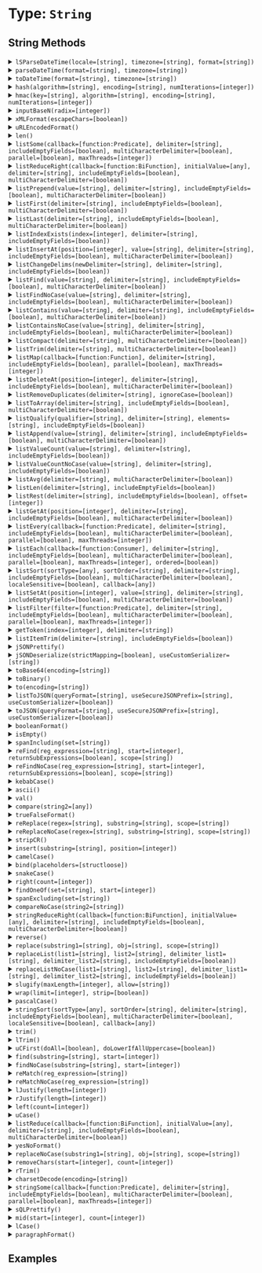 [comment]: # (Note: This documentation is generated dynamically in the build process.  To modify the contents, change the javadoc on the type class, itself)

# Type: `String`



## String Methods

<details>
<summary><code>lSParseDateTime(locale=[string], timezone=[string], format=[string])</code></summary>

Parses a locale-specific datetime string or object

Arguments:

| Argument | Type | Required | Default |
|----------|------|----------|---------|
| `locale` | `string` | `false` | `null` |
| `timezone` | `string` | `false` | `null` |
| `format` | `string` | `false` | `null` |

</details>
<details>
<summary><code>parseDateTime(format=[string], timezone=[string])</code></summary>

Parses a datetime string or object

Arguments:

| Argument | Type | Required | Default |
|----------|------|----------|---------|
| `format` | `string` | `false` | `null` |
| `timezone` | `string` | `false` | `null` |

</details>
<details>
<summary><code>toDateTime(format=[string], timezone=[string])</code></summary>

Parses a datetime string or object

Arguments:

| Argument | Type | Required | Default |
|----------|------|----------|---------|
| `format` | `string` | `false` | `null` |
| `timezone` | `string` | `false` | `null` |

</details>
<details>
<summary><code>hash(algorithm=[string], encoding=[string], numIterations=[integer])</code></summary>

Creates an algorithmic hash of an object

Arguments:

| Argument | Type | Required | Default |
|----------|------|----------|---------|
| `algorithm` | `string` | `false` | `MD5` |
| `encoding` | `string` | `false` | `utf-8` |
| `numIterations` | `integer` | `false` | `1` |

</details>
<details>
<summary><code>hmac(key=[string], algorithm=[string], encoding=[string], numIterations=[integer])</code></summary>

Creates an algorithmic hash of an object

Arguments:

| Argument | Type | Required | Default |
|----------|------|----------|---------|
| `key` | `string` | `true` | `null` |
| `algorithm` | `string` | `false` | `HmacMD5` |
| `encoding` | `string` | `false` | `utf-8` |
| `numIterations` | `integer` | `false` | `1` |

</details>
<details>
<summary><code>inputBaseN(radix=[integer])</code></summary>

Converts a string, using the base specified by radix, to an integer.

Arguments:

| Argument | Type | Required | Default |
|----------|------|----------|---------|
| `radix` | `integer` | `true` | `null` |

</details>
<details>
<summary><code>xMLFormat(escapeChars=[boolean])</code></summary>

Formats a string so that special XML characters can be used as text in XML

Arguments:

| Argument | Type | Required | Default |
|----------|------|----------|---------|
| `escapeChars` | `boolean` | `false` | `false` |

</details>
<details>
<summary><code>uRLEncodedFormat()</code></summary>

Generates a URL-encoded string.

For example, it replaces spaces with %20, and non-alphanumeric characters with equivalent hexadecimal escape
 sequences. Passes arbitrary strings within a URL. *
</details>
<details>
<summary><code>len()</code></summary>

Returns the absolute value of a number
</details>
<details>
<summary><code>listSome(callback=[function:Predicate], delimiter=[string], includeEmptyFields=[boolean], multiCharacterDelimiter=[boolean], parallel=[boolean], maxThreads=[integer])</code></summary>

Tests whether any item in a list meets the specified callback

Arguments:

| Argument | Type | Required | Default |
|----------|------|----------|---------|
| `callback` | `function:Predicate` | `true` | `null` |
| `delimiter` | `string` | `false` | `,` |
| `includeEmptyFields` | `boolean` | `false` | `false` |
| `multiCharacterDelimiter` | `boolean` | `false` | `true` |
| `parallel` | `boolean` | `false` | `false` |
| `maxThreads` | `integer` | `false` | `null` |

</details>
<details>
<summary><code>listReduceRight(callback=[function:BiFunction], initialValue=[any], delimiter=[string], includeEmptyFields=[boolean], multiCharacterDelimiter=[boolean])</code></summary>

Run the provided udf over a reversed delimited list to reduce the values to a single output

Arguments:

| Argument | Type | Required | Default |
|----------|------|----------|---------|
| `callback` | `function:BiFunction` | `true` | `null` |
| `initialValue` | `any` | `false` | `null` |
| `delimiter` | `string` | `false` | `,` |
| `includeEmptyFields` | `boolean` | `false` | `false` |
| `multiCharacterDelimiter` | `boolean` | `false` | `true` |

</details>
<details>
<summary><code>listPrepend(value=[string], delimiter=[string], includeEmptyFields=[boolean], multiCharacterDelimiter=[boolean])</code></summary>

Filters a delimted list and returns the values from the callback test

Arguments:

| Argument | Type | Required | Default |
|----------|------|----------|---------|
| `value` | `string` | `true` | `null` |
| `delimiter` | `string` | `false` | `,` |
| `includeEmptyFields` | `boolean` | `false` | `false` |
| `multiCharacterDelimiter` | `boolean` | `false` | `true` |

</details>
<details>
<summary><code>listFirst(delimiter=[string], includeEmptyFields=[boolean], multiCharacterDelimiter=[boolean])</code></summary>

Returns the first or last item in a delimited list, according to the specified function name

Arguments:

| Argument | Type | Required | Default |
|----------|------|----------|---------|
| `delimiter` | `string` | `false` | `,` |
| `includeEmptyFields` | `boolean` | `false` | `false` |
| `multiCharacterDelimiter` | `boolean` | `false` | `false` |

</details>
<details>
<summary><code>listLast(delimiter=[string], includeEmptyFields=[boolean], multiCharacterDelimiter=[boolean])</code></summary>

Returns the first or last item in a delimited list, according to the specified function name

Arguments:

| Argument | Type | Required | Default |
|----------|------|----------|---------|
| `delimiter` | `string` | `false` | `,` |
| `includeEmptyFields` | `boolean` | `false` | `false` |
| `multiCharacterDelimiter` | `boolean` | `false` | `false` |

</details>
<details>
<summary><code>listIndexExists(index=[integer], delimiter=[string], includeEmptyFields=[boolean])</code></summary>

Checks if a list has a given index

Arguments:

| Argument | Type | Required | Default |
|----------|------|----------|---------|
| `index` | `integer` | `true` | `null` |
| `delimiter` | `string` | `false` | `,` |
| `includeEmptyFields` | `boolean` | `false` | `false` |

</details>
<details>
<summary><code>listInsertAt(position=[integer], value=[string], delimiter=[string], includeEmptyFields=[boolean], multiCharacterDelimiter=[boolean])</code></summary>

Filters a delimted list and returns the values from the callback test

Arguments:

| Argument | Type | Required | Default |
|----------|------|----------|---------|
| `position` | `integer` | `true` | `null` |
| `value` | `string` | `true` | `null` |
| `delimiter` | `string` | `false` | `,` |
| `includeEmptyFields` | `boolean` | `false` | `false` |
| `multiCharacterDelimiter` | `boolean` | `false` | `true` |

</details>
<details>
<summary><code>listChangeDelims(newDelimiter=[string], delimiter=[string], includeEmptyFields=[boolean])</code></summary>

Converts the delimiters of a list to the new delimiter.

Arguments:

| Argument | Type | Required | Default |
|----------|------|----------|---------|
| `newDelimiter` | `string` | `true` | `null` |
| `delimiter` | `string` | `false` | `,` |
| `includeEmptyFields` | `boolean` | `false` | `false` |

</details>
<details>
<summary><code>listFind(value=[string], delimiter=[string], includeEmptyFields=[boolean], multiCharacterDelimiter=[boolean])</code></summary>

Return int position of value in delimited list, case sensitive or case-insenstive variations

Arguments:

| Argument | Type | Required | Default |
|----------|------|----------|---------|
| `value` | `string` | `true` | `null` |
| `delimiter` | `string` | `false` | `,` |
| `includeEmptyFields` | `boolean` | `false` | `false` |
| `multiCharacterDelimiter` | `boolean` | `false` | `false` |

</details>
<details>
<summary><code>listFindNoCase(value=[string], delimiter=[string], includeEmptyFields=[boolean], multiCharacterDelimiter=[boolean])</code></summary>

Return int position of value in delimited list, case sensitive or case-insenstive variations

Arguments:

| Argument | Type | Required | Default |
|----------|------|----------|---------|
| `value` | `string` | `true` | `null` |
| `delimiter` | `string` | `false` | `,` |
| `includeEmptyFields` | `boolean` | `false` | `false` |
| `multiCharacterDelimiter` | `boolean` | `false` | `false` |

</details>
<details>
<summary><code>listContains(value=[string], delimiter=[string], includeEmptyFields=[boolean], multiCharacterDelimiter=[boolean])</code></summary>

Return int position of value in delimited list, case sensitive or case-insenstive variations

Arguments:

| Argument | Type | Required | Default |
|----------|------|----------|---------|
| `value` | `string` | `true` | `null` |
| `delimiter` | `string` | `false` | `,` |
| `includeEmptyFields` | `boolean` | `false` | `false` |
| `multiCharacterDelimiter` | `boolean` | `false` | `false` |

</details>
<details>
<summary><code>listContainsNoCase(value=[string], delimiter=[string], includeEmptyFields=[boolean], multiCharacterDelimiter=[boolean])</code></summary>

Return int position of value in delimited list, case sensitive or case-insenstive variations

Arguments:

| Argument | Type | Required | Default |
|----------|------|----------|---------|
| `value` | `string` | `true` | `null` |
| `delimiter` | `string` | `false` | `,` |
| `includeEmptyFields` | `boolean` | `false` | `false` |
| `multiCharacterDelimiter` | `boolean` | `false` | `false` |

</details>
<details>
<summary><code>listCompact(delimiter=[string], multiCharacterDelimiter=[boolean])</code></summary>

Compacts a list by removing empty items from the start and end of the list

Arguments:

| Argument | Type | Required | Default |
|----------|------|----------|---------|
| `delimiter` | `string` | `false` | `,` |
| `multiCharacterDelimiter` | `boolean` | `false` | `false` |

</details>
<details>
<summary><code>listTrim(delimiter=[string], multiCharacterDelimiter=[boolean])</code></summary>

Compacts a list by removing empty items from the start and end of the list

Arguments:

| Argument | Type | Required | Default |
|----------|------|----------|---------|
| `delimiter` | `string` | `false` | `,` |
| `multiCharacterDelimiter` | `boolean` | `false` | `false` |

</details>
<details>
<summary><code>listMap(callback=[function:Function], delimiter=[string], includeEmptyFields=[boolean], parallel=[boolean], maxThreads=[integer])</code></summary>

Used to iterate over a delimited list and run the function closure for each item in the list and create a new list from the returned values.

Arguments:

| Argument | Type | Required | Default |
|----------|------|----------|---------|
| `callback` | `function:Function` | `true` | `null` |
| `delimiter` | `string` | `false` | `,` |
| `includeEmptyFields` | `boolean` | `false` | `false` |
| `parallel` | `boolean` | `false` | `false` |
| `maxThreads` | `integer` | `false` | `null` |

</details>
<details>
<summary><code>listDeleteAt(position=[integer], delimiter=[string], includeEmptyFields=[boolean], multiCharacterDelimiter=[boolean])</code></summary>

Deletes an element from a list.

Returns a copy of the list, without the
 specified element.

Arguments:

| Argument | Type | Required | Default |
|----------|------|----------|---------|
| `position` | `integer` | `true` | `null` |
| `delimiter` | `string` | `false` | `,` |
| `includeEmptyFields` | `boolean` | `false` | `false` |
| `multiCharacterDelimiter` | `boolean` | `false` | `false` |

</details>
<details>
<summary><code>listRemoveDuplicates(delimiter=[string], ignoreCase=[boolean])</code></summary>

De-duplicates a delimited list - either case-sensitively or case-insenstively

Arguments:

| Argument | Type | Required | Default |
|----------|------|----------|---------|
| `delimiter` | `string` | `false` | `,` |
| `ignoreCase` | `boolean` | `false` | `false` |

</details>
<details>
<summary><code>listToArray(delimiter=[string], includeEmptyFields=[boolean], multiCharacterDelimiter=[boolean])</code></summary>

Converts a delimited list to an array

Arguments:

| Argument | Type | Required | Default |
|----------|------|----------|---------|
| `delimiter` | `string` | `false` | `,` |
| `includeEmptyFields` | `boolean` | `false` | `false` |
| `multiCharacterDelimiter` | `boolean` | `false` | `false` |

</details>
<details>
<summary><code>listQualify(qualifier=[string], delimiter=[string], elements=[string], includeEmptyFields=[boolean])</code></summary>

Inserts a string at the beginning and end of list elements.

Arguments:

| Argument | Type | Required | Default |
|----------|------|----------|---------|
| `qualifier` | `string` | `true` | `null` |
| `delimiter` | `string` | `false` | `,` |
| `elements` | `string` | `false` | `all` |
| `includeEmptyFields` | `boolean` | `false` | `false` |

</details>
<details>
<summary><code>listAppend(value=[string], delimiter=[string], includeEmptyFields=[boolean], multiCharacterDelimiter=[boolean])</code></summary>

Appends an element to a list

Arguments:

| Argument | Type | Required | Default |
|----------|------|----------|---------|
| `value` | `string` | `true` | `null` |
| `delimiter` | `string` | `false` | `,` |
| `includeEmptyFields` | `boolean` | `false` | `false` |
| `multiCharacterDelimiter` | `boolean` | `false` | `true` |

</details>
<details>
<summary><code>listValueCount(value=[string], delimiter=[string], includeEmptyFields=[boolean])</code></summary>

returns a count of the number of occurrences of a value in a list

Arguments:

| Argument | Type | Required | Default |
|----------|------|----------|---------|
| `value` | `string` | `true` | `null` |
| `delimiter` | `string` | `false` | `,` |
| `includeEmptyFields` | `boolean` | `false` | `false` |

</details>
<details>
<summary><code>listValueCountNoCase(value=[string], delimiter=[string], includeEmptyFields=[boolean])</code></summary>

returns a count of the number of occurrences of a value in a list

Arguments:

| Argument | Type | Required | Default |
|----------|------|----------|---------|
| `value` | `string` | `true` | `null` |
| `delimiter` | `string` | `false` | `,` |
| `includeEmptyFields` | `boolean` | `false` | `false` |

</details>
<details>
<summary><code>listAvg(delimiter=[string], multiCharacterDelimiter=[boolean])</code></summary>

Gets the average of all values in a list

Arguments:

| Argument | Type | Required | Default |
|----------|------|----------|---------|
| `delimiter` | `string` | `false` | `,` |
| `multiCharacterDelimiter` | `boolean` | `false` | `false` |

</details>
<details>
<summary><code>listLen(delimiter=[string], includeEmptyFields=[boolean])</code></summary>

Calculates the length of a list separated by the specified delimiter

Arguments:

| Argument | Type | Required | Default |
|----------|------|----------|---------|
| `delimiter` | `string` | `false` | `,` |
| `includeEmptyFields` | `boolean` | `false` | `false` |

</details>
<details>
<summary><code>listRest(delimiter=[string], includeEmptyFields=[boolean], offset=[integer])</code></summary>

Returns the remainder of a list after removing the first item

Arguments:

| Argument | Type | Required | Default |
|----------|------|----------|---------|
| `delimiter` | `string` | `false` | `,` |
| `includeEmptyFields` | `boolean` | `false` | `false` |
| `offset` | `integer` | `false` | `0` |

</details>
<details>
<summary><code>listGetAt(position=[integer], delimiter=[string], includeEmptyFields=[boolean], multiCharacterDelimiter=[boolean])</code></summary>

Retrieves an item from a delimited list at the specified position

Arguments:

| Argument | Type | Required | Default |
|----------|------|----------|---------|
| `position` | `integer` | `true` | `null` |
| `delimiter` | `string` | `false` | `,` |
| `includeEmptyFields` | `boolean` | `false` | `false` |
| `multiCharacterDelimiter` | `boolean` | `false` | `false` |

</details>
<details>
<summary><code>listEvery(callback=[function:Predicate], delimiter=[string], includeEmptyFields=[boolean], multiCharacterDelimiter=[boolean], parallel=[boolean], maxThreads=[integer])</code></summary>

Tests whether all items in a list meet the specified callback

Arguments:

| Argument | Type | Required | Default |
|----------|------|----------|---------|
| `callback` | `function:Predicate` | `true` | `null` |
| `delimiter` | `string` | `false` | `,` |
| `includeEmptyFields` | `boolean` | `false` | `false` |
| `multiCharacterDelimiter` | `boolean` | `false` | `true` |
| `parallel` | `boolean` | `false` | `false` |
| `maxThreads` | `integer` | `false` | `null` |

</details>
<details>
<summary><code>listEach(callback=[function:Consumer], delimiter=[string], includeEmptyFields=[boolean], multiCharacterDelimiter=[boolean], parallel=[boolean], maxThreads=[integer], ordered=[boolean])</code></summary>

Used to iterate over a delimited list and run the function closure for each item in the list.

Arguments:

| Argument | Type | Required | Default |
|----------|------|----------|---------|
| `callback` | `function:Consumer` | `true` | `null` |
| `delimiter` | `string` | `false` | `,` |
| `includeEmptyFields` | `boolean` | `false` | `false` |
| `multiCharacterDelimiter` | `boolean` | `false` | `true` |
| `parallel` | `boolean` | `false` | `false` |
| `maxThreads` | `integer` | `false` | `null` |
| `ordered` | `boolean` | `false` | `false` |

</details>
<details>
<summary><code>listSort(sortType=[any], sortOrder=[string], delimiter=[string], includeEmptyFields=[boolean], multiCharacterDelimiter=[boolean], localeSensitive=[boolean], callback=[any])</code></summary>

Sorts a delimited list and returns the result

Arguments:

| Argument | Type | Required | Default |
|----------|------|----------|---------|
| `sortType` | `any` | `false` | `null` |
| `sortOrder` | `string` | `false` | `asc` |
| `delimiter` | `string` | `false` | `,` |
| `includeEmptyFields` | `boolean` | `false` | `false` |
| `multiCharacterDelimiter` | `boolean` | `false` | `false` |
| `localeSensitive` | `boolean` | `false` | `null` |
| `callback` | `any` | `false` | `null` |

</details>
<details>
<summary><code>listSetAt(position=[integer], value=[string], delimiter=[string], includeEmptyFields=[boolean], multiCharacterDelimiter=[boolean])</code></summary>

Retrieves an item in to a delimited list at the specified position

Arguments:

| Argument | Type | Required | Default |
|----------|------|----------|---------|
| `position` | `integer` | `true` | `null` |
| `value` | `string` | `true` | `null` |
| `delimiter` | `string` | `false` | `,` |
| `includeEmptyFields` | `boolean` | `false` | `false` |
| `multiCharacterDelimiter` | `boolean` | `false` | `true` |

</details>
<details>
<summary><code>listFilter(filter=[function:Predicate], delimiter=[string], includeEmptyFields=[boolean], multiCharacterDelimiter=[boolean], parallel=[boolean], maxThreads=[integer])</code></summary>

Filters a delimted list and returns the values from the callback test

Arguments:

| Argument | Type | Required | Default |
|----------|------|----------|---------|
| `filter` | `function:Predicate` | `true` | `null` |
| `delimiter` | `string` | `false` | `,` |
| `includeEmptyFields` | `boolean` | `false` | `false` |
| `multiCharacterDelimiter` | `boolean` | `false` | `true` |
| `parallel` | `boolean` | `false` | `false` |
| `maxThreads` | `integer` | `false` | `null` |

</details>
<details>
<summary><code>getToken(index=[integer], delimiter=[string])</code></summary>

Determines whether a token of the list in the delimiters parameter is present in a string.

Returns the token found at position index of the string, as a string.
 If index is greater than the number of tokens in the string, returns an empty string.

Arguments:

| Argument | Type | Required | Default |
|----------|------|----------|---------|
| `index` | `integer` | `true` | `null` |
| `delimiter` | `string` | `false` | `,` |

</details>
<details>
<summary><code>listItemTrim(delimiter=[string], includeEmptyFields=[boolean])</code></summary>

Trims each item in the list.

Arguments:

| Argument | Type | Required | Default |
|----------|------|----------|---------|
| `delimiter` | `string` | `false` | `,` |
| `includeEmptyFields` | `boolean` | `false` | `false` |

</details>
<details>
<summary><code>jSONPrettify()</code></summary>

Prettifies a JSON string.
</details>
<details>
<summary><code>jSONDeserialize(strictMapping=[boolean], useCustomSerializer=[string])</code></summary>

Converts a JSON (JavaScript Object Notation) string data representation into data, such as a structure or array.

Arguments:

| Argument | Type | Required | Default |
|----------|------|----------|---------|
| `strictMapping` | `boolean` | `false` | `true` |
| `useCustomSerializer` | `string` | `false` | `null` |

</details>
<details>
<summary><code>toBase64(encoding=[string])</code></summary>

Calculates the Base64 representation of a string or binary object.

The Base64 format uses printable characters, allowing binary data to be sent in
 forms and e-mail, and stored in a database or file.

Arguments:

| Argument | Type | Required | Default |
|----------|------|----------|---------|
| `encoding` | `string` | `false` | `UTF-8` |

</details>
<details>
<summary><code>toBinary()</code></summary>

Calculates the binary representation of Base64-encoded data.
</details>
<details>
<summary><code>to(encoding=[string])</code></summary>

Converts a value to a string.

Arguments:

| Argument | Type | Required | Default |
|----------|------|----------|---------|
| `encoding` | `string` | `false` | `null` |

</details>
<details>
<summary><code>listToJSON(queryFormat=[string], useSecureJSONPrefix=[string], useCustomSerializer=[boolean])</code></summary>

Converts a BoxLang variable into a JSON (JavaScript Object Notation) string.

Arguments:

| Argument | Type | Required | Default |
|----------|------|----------|---------|
| `queryFormat` | `string` | `false` | `row` |
| `useSecureJSONPrefix` | `string` | `false` | `false` |
| `useCustomSerializer` | `boolean` | `false` | `null` |

</details>
<details>
<summary><code>toJSON(queryFormat=[string], useSecureJSONPrefix=[string], useCustomSerializer=[boolean])</code></summary>

Converts a BoxLang variable into a JSON (JavaScript Object Notation) string.

Arguments:

| Argument | Type | Required | Default |
|----------|------|----------|---------|
| `queryFormat` | `string` | `false` | `row` |
| `useSecureJSONPrefix` | `string` | `false` | `false` |
| `useCustomSerializer` | `boolean` | `false` | `null` |

</details>
<details>
<summary><code>booleanFormat()</code></summary>

Returns the value formatted as a boolean string
</details>
<details>
<summary><code>isEmpty()</code></summary>

Determine whether a given value is empty
</details>
<details>
<summary><code>spanIncluding(set=[string])</code></summary>

Gets characters from a string, from the beginning to a character that is NOT in a specified set of characters.

The search is case-sensitive.

Arguments:

| Argument | Type | Required | Default |
|----------|------|----------|---------|
| `set` | `string` | `true` | `null` |

</details>
<details>
<summary><code>reFind(reg_expression=[string], start=[integer], returnSubExpressions=[boolean], scope=[string])</code></summary>

Uses a regular expression (RE) to search a string for a pattern, starting from a specified position.

The search is case-sensitive.
 It will return numeric if returnsubexpressions is false and a struct of arrays named "len", "match" and "pos" when returnsubexpressions is true.

Arguments:

| Argument | Type | Required | Default |
|----------|------|----------|---------|
| `reg_expression` | `string` | `true` | `null` |
| `start` | `integer` | `false` | `1` |
| `returnSubExpressions` | `boolean` | `false` | `false` |
| `scope` | `string` | `false` | `one` |

</details>
<details>
<summary><code>reFindNoCase(reg_expression=[string], start=[integer], returnSubExpressions=[boolean], scope=[string])</code></summary>

Uses a regular expression (RE) to search a string for a pattern, starting from a specified position.

The search is case-sensitive.
 It will return numeric if returnsubexpressions is false and a struct of arrays named "len", "match" and "pos" when returnsubexpressions is true.

Arguments:

| Argument | Type | Required | Default |
|----------|------|----------|---------|
| `reg_expression` | `string` | `true` | `null` |
| `start` | `integer` | `false` | `1` |
| `returnSubExpressions` | `boolean` | `false` | `false` |
| `scope` | `string` | `false` | `one` |

</details>
<details>
<summary><code>kebabCase()</code></summary>

Convert a string to kebab case
</details>
<details>
<summary><code>ascii()</code></summary>

Determine the ASCII value of a character
</details>
<details>
<summary><code>val()</code></summary>

Converts numeric characters and the first period found that occur at the beginning of a string to a number.

A period not accompianied by at least
 one numeric digit will be ignored. If no numeric digits are found at the start of the string, zero will be returned.
</details>
<details>
<summary><code>compare(string2=[any])</code></summary>

Performs a case-sensitive comparison of two strings.

-1, if string1 is less than string2
 0, if string1 is equal to string2
 1, if string1 is greater than string2

Arguments:

| Argument | Type | Required | Default |
|----------|------|----------|---------|
| `string2` | `any` | `true` | `null` |

</details>
<details>
<summary><code>trueFalseFormat()</code></summary>

Return Yes/No based on whether the input is true/false
</details>
<details>
<summary><code>reReplace(regex=[string], substring=[string], scope=[string])</code></summary>

Uses a regular expression (regex) to search a string for a string pattern and replace it with another.

The search is case-sensitive.

Arguments:

| Argument | Type | Required | Default |
|----------|------|----------|---------|
| `regex` | `string` | `true` | `null` |
| `substring` | `string` | `true` | `null` |
| `scope` | `string` | `true` | `one` |

</details>
<details>
<summary><code>reReplaceNoCase(regex=[string], substring=[string], scope=[string])</code></summary>

Uses a regular expression (regex) to search a string for a string pattern and replace it with another.

The search is case-sensitive.

Arguments:

| Argument | Type | Required | Default |
|----------|------|----------|---------|
| `regex` | `string` | `true` | `null` |
| `substring` | `string` | `true` | `null` |
| `scope` | `string` | `true` | `one` |

</details>
<details>
<summary><code>stripCR()</code></summary>

Deletes return characters from a string.
</details>
<details>
<summary><code>insert(substring=[string], position=[integer])</code></summary>

Inserts a substring into another string at a specified position.

Arguments:

| Argument | Type | Required | Default |
|----------|------|----------|---------|
| `substring` | `string` | `true` | `null` |
| `position` | `integer` | `true` | `null` |

</details>
<details>
<summary><code>camelCase()</code></summary>

Convert a string to camel case
</details>
<details>
<summary><code>bind(placeholders=[structloose])</code></summary>

This BIF allows you to bind a string with placeholders to a set of values.

Each placeholder is defined as ,{@code ${placeholder-name}}, and can be used anywhere
 and multiple times in the string.

Arguments:

| Argument | Type | Required | Default |
|----------|------|----------|---------|
| `placeholders` | `struct` | `true` | `null` |

</details>
<details>
<summary><code>snakeCase()</code></summary>

Convert a string to snake case
</details>
<details>
<summary><code>right(count=[integer])</code></summary>

Extract the rightmost count characters from a string

Arguments:

| Argument | Type | Required | Default |
|----------|------|----------|---------|
| `count` | `integer` | `true` | `null` |

</details>
<details>
<summary><code>findOneOf(set=[string], start=[integer])</code></summary>

Finds the first occurrence of any character in a set of characters, from a specified start position.

Arguments:

| Argument | Type | Required | Default |
|----------|------|----------|---------|
| `set` | `string` | `true` | `null` |
| `start` | `integer` | `false` | `1` |

</details>
<details>
<summary><code>spanExcluding(set=[string])</code></summary>

Get characters from a string, from the beginning to a character that is in a specified set of characters.

The search is case-sensitive.

Arguments:

| Argument | Type | Required | Default |
|----------|------|----------|---------|
| `set` | `string` | `true` | `null` |

</details>
<details>
<summary><code>compareNoCase(string2=[string])</code></summary>

Performs a case-insensitive comparison of two strings.

-1, if string1 is less than string2
 0, if string1 is equal to string2
 1, if string1 is greater than string2

Arguments:

| Argument | Type | Required | Default |
|----------|------|----------|---------|
| `string2` | `string` | `true` | `null` |

</details>
<details>
<summary><code>stringReduceRight(callback=[function:BiFunction], initialValue=[any], delimiter=[string], includeEmptyFields=[boolean], multiCharacterDelimiter=[boolean])</code></summary>

Run the provided udf over a reversed string to reduce the values to a single output

Arguments:

| Argument | Type | Required | Default |
|----------|------|----------|---------|
| `callback` | `function:BiFunction` | `true` | `null` |
| `initialValue` | `any` | `false` | `null` |
| `delimiter` | `string` | `false` | `,` |
| `includeEmptyFields` | `boolean` | `false` | `false` |
| `multiCharacterDelimiter` | `boolean` | `false` | `true` |

</details>
<details>
<summary><code>reverse()</code></summary>

Reverse the order of characters in a string
</details>
<details>
<summary><code>replace(substring1=[string], obj=[string], scope=[string])</code></summary>

Replaces occurrences of substring1 in a string with obj, in a specified scope.

The search is case-sensitive. Function returns original string with
 replacements made

Arguments:

| Argument | Type | Required | Default |
|----------|------|----------|---------|
| `substring1` | `string` | `true` | `null` |
| `obj` | `string` | `true` | `null` |
| `scope` | `string` | `true` | `once` |

</details>
<details>
<summary><code>replaceList(list1=[string], list2=[string], delimiter_list1=[string], delimiter_list2=[string], includeEmptyFields=[boolean])</code></summary>

Replaces occurrences of the elements from a delimited list, in a string with corresponding elements from another delimited list.

Arguments:

| Argument | Type | Required | Default |
|----------|------|----------|---------|
| `list1` | `string` | `true` | `null` |
| `list2` | `string` | `true` | `null` |
| `delimiter_list1` | `string` | `false` | `,` |
| `delimiter_list2` | `string` | `false` | `,` |
| `includeEmptyFields` | `boolean` | `false` | `false` |

</details>
<details>
<summary><code>replaceListNoCase(list1=[string], list2=[string], delimiter_list1=[string], delimiter_list2=[string], includeEmptyFields=[boolean])</code></summary>

Replaces occurrences of the elements from a delimited list, in a string with corresponding elements from another delimited list.

Arguments:

| Argument | Type | Required | Default |
|----------|------|----------|---------|
| `list1` | `string` | `true` | `null` |
| `list2` | `string` | `true` | `null` |
| `delimiter_list1` | `string` | `false` | `,` |
| `delimiter_list2` | `string` | `false` | `,` |
| `includeEmptyFields` | `boolean` | `false` | `false` |

</details>
<details>
<summary><code>slugify(maxLength=[integer], allow=[string])</code></summary>

Slugify a string for URL safety

Arguments:

| Argument | Type | Required | Default |
|----------|------|----------|---------|
| `maxLength` | `integer` | `false` | `0` |
| `allow` | `string` | `false` | `null` |

</details>
<details>
<summary><code>wrap(limit=[integer], strip=[boolean])</code></summary>

nullArguments:

| Argument | Type | Required | Default |
|----------|------|----------|---------|
| `limit` | `integer` | `true` | `null` |
| `strip` | `boolean` | `false` | `false` |

</details>
<details>
<summary><code>pascalCase()</code></summary>

Convert a string to pascal case
</details>
<details>
<summary><code>stringSort(sortType=[any], sortOrder=[string], delimiter=[string], includeEmptyFields=[boolean], multiCharacterDelimiter=[boolean], localeSensitive=[boolean], callback=[any])</code></summary>

Sorts a string and returns the result

Arguments:

| Argument | Type | Required | Default |
|----------|------|----------|---------|
| `sortType` | `any` | `false` | `null` |
| `sortOrder` | `string` | `false` | `asc` |
| `delimiter` | `string` | `false` | `,` |
| `includeEmptyFields` | `boolean` | `false` | `false` |
| `multiCharacterDelimiter` | `boolean` | `false` | `false` |
| `localeSensitive` | `boolean` | `false` | `null` |
| `callback` | `any` | `false` | `null` |

</details>
<details>
<summary><code>trim()</code></summary>

Trim whitespace from the beginning and end of a string
</details>
<details>
<summary><code>lTrim()</code></summary>

Trim leading whitespace from a string
</details>
<details>
<summary><code>uCFirst(doAll=[boolean], doLowerIfAllUppercase=[boolean])</code></summary>

Transform the first letter of a string to uppercase or the first letter of each word, and optionally lowercase uppercase characters.

Arguments:

| Argument | Type | Required | Default |
|----------|------|----------|---------|
| `doAll` | `boolean` | `false` | `false` |
| `doLowerIfAllUppercase` | `boolean` | `false` | `false` |

</details>
<details>
<summary><code>find(substring=[string], start=[integer])</code></summary>

Finds the first occurrence of a substring in a string, from a specified start position.

Arguments:

| Argument | Type | Required | Default |
|----------|------|----------|---------|
| `substring` | `string` | `true` | `null` |
| `start` | `integer` | `false` | `1` |

</details>
<details>
<summary><code>findNoCase(substring=[string], start=[integer])</code></summary>

Finds the first occurrence of a substring in a string, from a specified start position.

Arguments:

| Argument | Type | Required | Default |
|----------|------|----------|---------|
| `substring` | `string` | `true` | `null` |
| `start` | `integer` | `false` | `1` |

</details>
<details>
<summary><code>reMatch(reg_expression=[string])</code></summary>

Uses a regular expression (RE) to search a string for a pattern, starting from a specified position.

Arguments:

| Argument | Type | Required | Default |
|----------|------|----------|---------|
| `reg_expression` | `string` | `true` | `null` |

</details>
<details>
<summary><code>reMatchNoCase(reg_expression=[string])</code></summary>

Uses a regular expression (RE) to search a string for a pattern, starting from a specified position.

Arguments:

| Argument | Type | Required | Default |
|----------|------|----------|---------|
| `reg_expression` | `string` | `true` | `null` |

</details>
<details>
<summary><code>lJustify(length=[integer])</code></summary>

Justifies characters in a string of a specified length, either left or right.

Arguments:

| Argument | Type | Required | Default |
|----------|------|----------|---------|
| `length` | `integer` | `true` | `null` |

</details>
<details>
<summary><code>rJustify(length=[integer])</code></summary>

Justifies characters in a string of a specified length, either left or right.

Arguments:

| Argument | Type | Required | Default |
|----------|------|----------|---------|
| `length` | `integer` | `true` | `null` |

</details>
<details>
<summary><code>left(count=[integer])</code></summary>

Extract the leftmost count characters from a string

Arguments:

| Argument | Type | Required | Default |
|----------|------|----------|---------|
| `count` | `integer` | `true` | `null` |

</details>
<details>
<summary><code>uCase()</code></summary>

Uppercase a string
</details>
<details>
<summary><code>listReduce(callback=[function:BiFunction], initialValue=[any], delimiter=[string], includeEmptyFields=[boolean], multiCharacterDelimiter=[boolean])</code></summary>

Run the provided udf over a delimited list to reduce the values to a single output

Arguments:

| Argument | Type | Required | Default |
|----------|------|----------|---------|
| `callback` | `function:BiFunction` | `true` | `null` |
| `initialValue` | `any` | `false` | `null` |
| `delimiter` | `string` | `false` | `,` |
| `includeEmptyFields` | `boolean` | `false` | `false` |
| `multiCharacterDelimiter` | `boolean` | `false` | `true` |

</details>
<details>
<summary><code>yesNoFormat()</code></summary>

Return Yes/No based on whether the input is true/false
</details>
<details>
<summary><code>replaceNoCase(substring1=[string], obj=[string], scope=[string])</code></summary>

Replaces occurrences of substring1 in a string with obj, in a specified scope.

The search is case-sensitive. Function returns original string with
 replacements made

Arguments:

| Argument | Type | Required | Default |
|----------|------|----------|---------|
| `substring1` | `string` | `true` | `null` |
| `obj` | `string` | `true` | `null` |
| `scope` | `string` | `true` | `once` |

</details>
<details>
<summary><code>removeChars(start=[integer], count=[integer])</code></summary>

Removes characters from a string.

Arguments:

| Argument | Type | Required | Default |
|----------|------|----------|---------|
| `start` | `integer` | `true` | `null` |
| `count` | `integer` | `true` | `null` |

</details>
<details>
<summary><code>rTrim()</code></summary>

Trim trailing whitespace from a string
</details>
<details>
<summary><code>charsetDecode(encoding=[string])</code></summary>

Encodes a string to a binary representation

Arguments:

| Argument | Type | Required | Default |
|----------|------|----------|---------|
| `encoding` | `string` | `false` | `utf-8` |

</details>
<details>
<summary><code>stringSome(callback=[function:Predicate], delimiter=[string], includeEmptyFields=[boolean], multiCharacterDelimiter=[boolean], parallel=[boolean], maxThreads=[integer])</code></summary>

Tests whether any item in a string meets the specified callback

Arguments:

| Argument | Type | Required | Default |
|----------|------|----------|---------|
| `callback` | `function:Predicate` | `true` | `null` |
| `delimiter` | `string` | `false` | `,` |
| `includeEmptyFields` | `boolean` | `false` | `false` |
| `multiCharacterDelimiter` | `boolean` | `false` | `true` |
| `parallel` | `boolean` | `false` | `false` |
| `maxThreads` | `integer` | `false` | `null` |

</details>
<details>
<summary><code>sQLPrettify()</code></summary>

Prettify a SQL string
</details>
<details>
<summary><code>mid(start=[integer], count=[integer])</code></summary>

Extract a substring from a string

Arguments:

| Argument | Type | Required | Default |
|----------|------|----------|---------|
| `start` | `integer` | `true` | `null` |
| `count` | `integer` | `true` | `null` |

</details>
<details>
<summary><code>lCase()</code></summary>

Uppercase a string
</details>
<details>
<summary><code>paragraphFormat()</code></summary>

Replaces characters in a string: Single newline characters (CR/LF sequences) with spaces and double newline characters with HTML paragraph tags
</details>


## Examples
